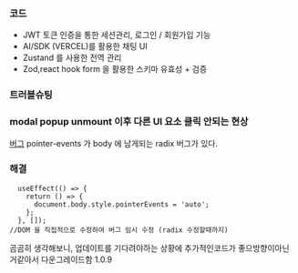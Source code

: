 ### 코드
* JWT 토큰 인증을 통한 세션관리, 로그인 / 회원가입 기능
* AI/SDK (VERCEL)를 활용한 채팅 UI
* Zustand 를 사용한 전역 관리 
* Zod,react hook form 을  활용한 스키마 유효성 + 검증



### 트러블슈팅
### modal popup unmount 이후 다른 UI 요소 클릭 안되는 현상
[버그](https://github.com/radix-ui/primitives/issues/3445)
pointer-events 가 body 에 남게되는 radix 버그가 있다.
### 해결 
```tsx
  useEffect(() => {
    return () => {
      document.body.style.pointerEvents = 'auto';
    };
  }, []);
//DOM 을 직접적으로 수정하여 버그 임시 수정 (radix 수정할때까지)
```
곰곰히 생각해보니, 업데이트를 기다려야하는 상황에 추가적인코드가 좋으방향이아닌거같아서
다운그레이드함 1.0.9
